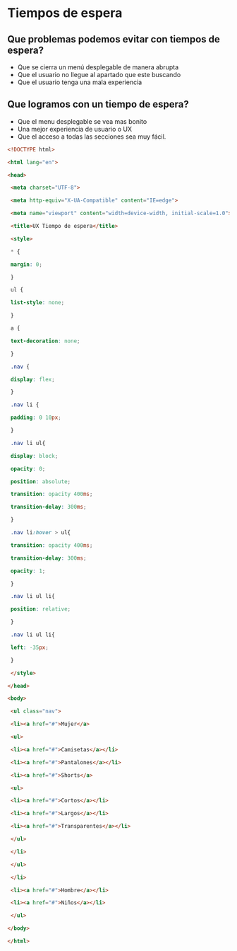# Tiempos de espera
## Que problemas podemos evitar con tiempos de espera?

-   Que se cierra un menú desplegable de manera abrupta
-   Que el usuario no llegue al apartado que este buscando
-   Que el usuario tenga una mala experiencia

## Que logramos con un tiempo de espera?

-   Que el menu desplegable se vea mas bonito
-   Una mejor experiencia de usuario o UX
-   Que el acceso a todas las secciones sea muy fácil.


```html
<!DOCTYPE html>

<html lang="en">

<head>

 <meta charset="UTF-8">

 <meta http-equiv="X-UA-Compatible" content="IE=edge">

 <meta name="viewport" content="width=device-width, initial-scale=1.0">

 <title>UX Tiempo de espera</title>

 <style>

 * {

 margin: 0;

 }

 ul {

 list-style: none;

 }

 a {

 text-decoration: none;

 }

 .nav {

 display: flex;

 }

 .nav li {

 padding: 0 10px;

 }

 .nav li ul{

 display: block;

 opacity: 0;

 position: absolute;

 transition: opacity 400ms;

 transition-delay: 300ms;

 }

 .nav li:hover > ul{

 transition: opacity 400ms;

 transition-delay: 300ms;

 opacity: 1;

 }

 .nav li ul li{

 position: relative;

 }

 .nav li ul li{

 left: -35px;

 }

 </style>

</head>

<body>

 <ul class="nav">

 <li><a href="#">Mujer</a>

 <ul>

 <li><a href="#">Camisetas</a></li>

 <li><a href="#">Pantalones</a></li>

 <li><a href="#">Shorts</a>

 <ul>

 <li><a href="#">Cortos</a></li>

 <li><a href="#">Largos</a></li>

 <li><a href="#">Transparentes</a></li>

 </ul>

 </li>

 </ul>

 </li>

 <li><a href="#">Hombre</a></li>

 <li><a href="#">Niños</a></li>

 </ul>

</body>

</html>
```